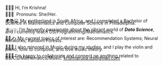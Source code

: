 <p style="line-height: 0.5;">
  👋😊🤝&nbsp;Hi, I’m Krishna! 
</p>
<p style="line-height: 0.5;">
  🌼🌷🌻&nbsp;&nbsp;Pronouns: She/Her.
</p>
<p style="line-height: 0.5;">
  🌍📚💻&nbsp;My motherland is South Africa, and I completed a Bachelor of Science in Mathematics and Computer Science in Philadelphia.
</p>
<p style="line-height: 0.5;">
  ☀️📈✨&nbsp;I’m fervently passionate about the vibrant world of <b><em>Data Science</em></b>, and I currently teach DS/Programming/Mathematics.
</p>
<p style="line-height: 0.5;">
  🌱📘✍️&nbsp;My current topics of interest are: Recommendation Systems; Neural Networks; Random Forests.
</p>
<p style="line-height: 0.5;">
  🎻🎹🎼&nbsp;I also minored in Music during my studies, and I play the violin and piano, love to compose, and love music theory.
</p>
<p style="line-height: 0.5;">
  📨💬💼&nbsp;I'm happy to collaborate and connect on anything related to DS/CS/Mathematics/Music: <a href="mailto:krishnarupa.ds@gmail.com">krishnarupa.ds@gmail.com</a>
</p>


<!---
krishnarupa1008/krishnarupa1008 is a ✨ special ✨ repository because its `README.md` (this file) appears on your GitHub profile.
You can click the Preview link to take a look at your changes.
--->
